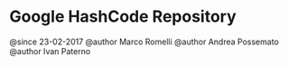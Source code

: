# Google HashCode Repository

@since 23-02-2017
@author Marco Romelli
@author Andrea Possemato
@author Ivan Paterno
